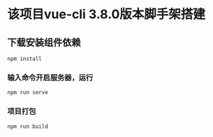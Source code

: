 # 该项目vue-cli 3.8.0版本脚手架搭建

## 下载安装组件依赖
```
npm install
```

### 输入命令开启服务器，运行
```
npm run serve
```

### 项目打包
```
npm run build

